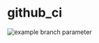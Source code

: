 # github_ci

![example branch parameter](https://github.com/felipefucs/github_ci/actions/workflows/go.yml/badge.svg)
